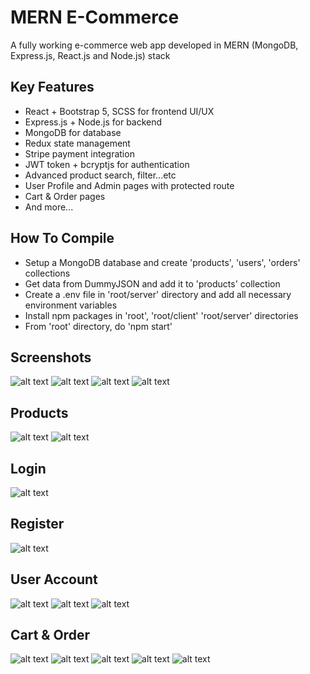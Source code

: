 # MERN E-Commerce

A fully working e-commerce web app developed in MERN (MongoDB, Express.js, React.js and Node.js) stack

## Key Features
- React + Bootstrap 5, SCSS for frontend UI/UX
- Express.js + Node.js for backend
- MongoDB for database
- Redux state management
- Stripe payment integration
- JWT token + bcryptjs for authentication
- Advanced product search, filter...etc
- User Profile and Admin pages with protected route
- Cart & Order pages
- And more...

## How To Compile
- Setup a MongoDB database and create 'products', 'users', 'orders' collections
- Get data from DummyJSON and add it to 'products' collection
- Create a .env file in 'root/server' directory and add all necessary environment variables
- Install npm packages in 'root', 'root/client' 'root/server' directories
- From 'root' directory, do 'npm start'

## Screenshots
![alt text](./screenshots/sch-2.png)
![alt text](./screenshots/sch-3.png)
![alt text](./screenshots/sch-4.png)
![alt text](./screenshots/sch-5.png)

## Products
![alt text](./screenshots/sch-9.png)
![alt text](./screenshots/sch-10.png)

## Login
![alt text](./screenshots/sch-6.png)

## Register
![alt text](./screenshots/sch-7.png)

## User Account
![alt text](./screenshots/sch-11.png)
![alt text](./screenshots/sch-12.png)
![alt text](./screenshots/sch-13.png)

## Cart & Order
![alt text](./screenshots/sch-15.png)
![alt text](./screenshots/sch-16.png)
![alt text](./screenshots/sch-18.png)
![alt text](./screenshots/sch-19.png)
![alt text](./screenshots/sch-20.png)